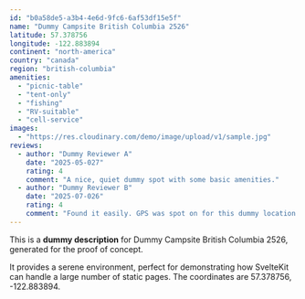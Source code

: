 ```yaml
---
id: "b0a58de5-a3b4-4e6d-9fc6-6af53df15e5f"
name: "Dummy Campsite British Columbia 2526"
latitude: 57.378756
longitude: -122.883894
continent: "north-america"
country: "canada"
region: "british-columbia"
amenities:
  - "picnic-table"
  - "tent-only"
  - "fishing"
  - "RV-suitable"
  - "cell-service"
images:
  - "https://res.cloudinary.com/demo/image/upload/v1/sample.jpg"
reviews:
  - author: "Dummy Reviewer A"
    date: "2025-05-027"
    rating: 4
    comment: "A nice, quiet dummy spot with some basic amenities."
  - author: "Dummy Reviewer B"
    date: "2025-07-026"
    rating: 4
    comment: "Found it easily. GPS was spot on for this dummy location."
---
```


This is a **dummy description** for Dummy Campsite British Columbia 2526, generated for the proof of concept.

It provides a serene environment, perfect for demonstrating how SvelteKit can handle a large number of static pages. The coordinates are 57.378756, -122.883894.

